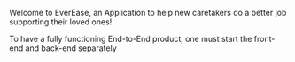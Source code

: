 Welcome to EverEase, an Application to help new caretakers do a better job supporting their loved ones!

To have a fully functioning End-to-End product, one must start the front-end and back-end separately